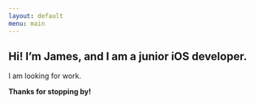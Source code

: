 ```yaml
---
layout: default
menu: main
---
```

## Hi! I’m James, and I am a junior iOS developer.

I am looking for work.

**Thanks for stopping by!**

